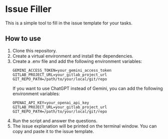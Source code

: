 # Issue Filler
This is a simple tool to fill in the issue template for your tasks.

## How to use
1. Clone this repository.
2. Create a virtual environment and install the dependencies.
3. Create a .env file and add the following environment variables:
    ```
    GEMINI_ACCESS_TOKEN=your_gemini_access_token
    GITLAB_PROJECT_URL=your_gitlab_project_url
    GIT_REPO_PATH=/path/to/your/local/git/repo
    ```
    If you want to use ChatGPT instead of Gemini, you can add the following environment variables:
    ```
    OPENAI_API_KEY=your_openai_api_key
    GITLAB_PROJECT_URL=your_gitlab_project_url
    GIT_REPO_PATH=/path/to/your/local/git/repo
    ```
4. Run the script and answer the questions.
5. The issue explanation will be printed on the terminal window. You can copy and paste it to the issue template.
